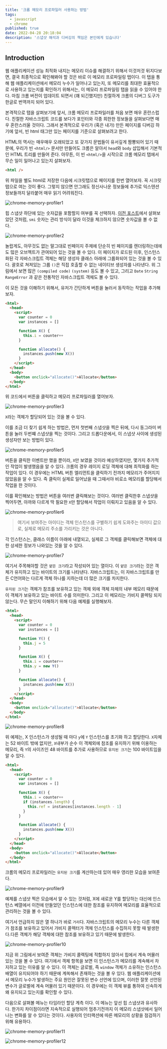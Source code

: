 ```yaml
---
title: '크롬 메모리 프로파일러 사용하는 방법'
tags:
  - javascript
  - chrome
published: true
date: 2022-04-28 20:18:04
description: '스냅샷 해석과 디버깅의 책임은 본인에게 있습니다'
---
```


## Introduction

웹 애플리케이션 성능 최적화 내지는 메모리 이슈를 해결하기 위해서 이것저것 뒤지다보면, 결국 최종적으로 확인해봐야 할 것은 바로 이 메모리 프로파일링 탭이다. 이 탭을 통해 웹 애플리케이션에서 메모리 누수가 일어나고 있는지, 또 메모리를 최대한 효율적으로 사용하고 있는지를 확인하기 위해서는, 이 메모리 프로파일링 탭을 읽을 수 있어야 한다. 마침 크롬 버전이 업데이트 되면서 (꽤 되긴했지만) 친절하게 크롬의 디버그 도구가 한글로 번역까지 되어 있다.

본격적으로 탭을 살펴보기에 앞서, 크롬 메모리 프로파일러를 처음 보면 매우 혼란스럽다. 친절한 자바스크립트 코드를 보다가 포인터와 각종 희한한 정보들을 살펴보다면 매우 혼란스러울 것이다. 그래서 본격적으로 우리가 (혹은 내가) 만든 페이지를 디버깅 하기에 앞서, 빈 html 태그만 있는 페이지를 기준으로 살펴보려고 한다.

HTML의 역사는 매우매우 오래되었고 또 갖가지 문법들이 유서깊게 짬뽕되어 있기 때문에, 우리가 빈 `<html/>` 문서만 만들어도 크롬은 알아서 `head`와 `body` 삽입해서 기본적인 HTML 트리를 만들어 준다. 아무튼, 이 빈 `<html/>`을 시작으로 크롬 메모리 탭에서 무슨 일이 일어나고 있는지 살펴보자.

```html
<html />
```

위 파일을 별도 html로 저장한 다음에 시크릿탭으로 페이지를 한번 열어보자. 꼭 시크릿탭으로 여는 것이 좋다. 그렇지 않으면 안그래도 정신사나운 정보들에 추가로 익스텐션 정보들까지 달라붙어 매우 읽기 어려워진다.

![chrome-memory-profiler1](./images/chrome-memory-profiler1.png)

힙 스냅샷 하단에 있는 숫자값을 포함할지 여부를 꼭 선택하자. [이전 포스트](/2022/04/how-javascript-variable-works-in-memory#숫자는-조금-복잡)에서 살펴보았던 것처럼, `smi` 숫자는 관리 방식이 달라 이것을 체크하지 않으면 숫자값을 볼 수 없다.

![chrome-memory-profiler2](./images/chrome-memory-profiler2.png)

놀랍게도, 아무것도 없는 말그대로 빈페이지 주제에 단순히 빈 페이지를 렌더링하는데에도 많은 오브젝트가 관여되어 있는 것을 볼 수 있다. 이 페이지가 로드된 이후, 인스턴스화된 각 자바스크립트 객체는 해당 생성자 클래스 아래에 그룹화되어 있는 것을 볼 수 있다. 괄호로 쳐져있는 그룹 `()`은 직접 호출할 수 없는 네이티브 생성자를 나타낸다. 위 그림에서 보면 많은 `(compiled code)` `(system)` 등도 볼 수 있고, 그리고 `Date` `String` `RangeError` 과 같은 전통적인 자바스크립트 객체도 볼 수 있다.

이 모든 것을 이해하기 위해서, 유저가 간단하게 버튼을 눌러서 동작하는 작업을 추가해보자.

```html
<html>
  <head>
    <script>
      var counter = 0
      var instances = []

      function X() {
        this.i = counter++
      }

      function allocate() {
        instances.push(new X())
      }
    </script>
  </head>
  <body>
    <button onclick="allocate()">Allocate</button>
  </body>
</html>
```

위 코드에서 버튼을 클릭하고 메모리 프로파일러를 열어보자.

![chrome-memory-profiler3](./images/chrome-memory-profiler3.png)

`X`라는 객체가 할당되어 있는 것을 볼 수 있다.

이를 조금 더 찾기 쉽게 하는 방법은, 먼저 첫번째 스냅샷을 찍은 뒤에, 다시 동그라미 버튼을 눌러 두번쨰 스냅샷을 찍는 것이다. 그리고 드롭다운에서, 이 스냅샷 사이에 생성된 생성자만 보는 방법이 있다.

![chrome-memory-profiler5](./images/chrome-memory-profiler5.png)

버튼을 클릭한 이벤트만 했을 뿐이라, `X`만 보였을 것이라 예상하였지만, 몇가지 추가적인 작업이 발생했음을 알 수 있다. 크롬의 경우 레이지 로딩 객체에 대해 최적화를 하는 작업이 있다. 이 경우에는 HTML 버튼 엘리먼트을 클릭하기 전까지 메모리가 주어지지 않았음을 알 수 있다. 즉 클릭이 실제로 일어났을 때 그때서야 비로소 메모리를 할당해서 작업을 한 것이다.

이를 확인해보는 방법은 버튼을 여러번 클릭해보는 것이다. 여러번 클릭한후 스냅샷을 찍어두면, 아까와 다르게 딱 필요한 `X`만 할당해서 작업이 이뤄지고 있음을 알 수 있다.

![chrome-memory-profiler6](./images/chrome-memory-profiler6.png)

> 여기서 보여주는 아이디는 객체 인스턴스를 구별하기 쉽게 도와주는 아이디 값으로, 실제로 메모리 주소를 가리키는 것은 아니다.

각 인스턴스는, 클래스 이름이 아래에 내열되고, 실제로 그 객체를 클릭해보면 객체에 대한 상세한 정보가 나와있는 것을 알 수 있다.

![chrome-memory-profiler7](./images/chrome-memory-profiler7.png)

여기서 주목해야할 것은 `얕은 크기`라고 작성되어 있는 열이다. 이 `얕은 크기`라는 것은 객체가 유지하고 있는 바이트의 크기를 나타낸다. 자바스크립트는, 이 자바스크립트를 만든 C언어와는 다르게 객체 하나를 지하는데 더 많은 크기를 차지한다.

`유지된 크기`는 객체가 참조를 보유하고 있는 객체 외에 객체 자체의 내부 메모리 때문에 이 객체가 보유하고 있는 바이트 수를 의미한다. 그리고 이 메모리는 가비지 콜렉팅 되지 않는다. 무슨 말인지 이해하기 위해 다음 예제를 실행해보자.

```html
<html>
  <head>
    <script>
      var counter = 0
      var instances = []

      function Y() {
        this.j = 5
      }

      function X() {
        this.i = counter++
        this.y = new Y()
      }

      function allocate() {
        instances.push(new X())
      }
    </script>
  </head>
  <body>
    <button onclick="allocate()">Allocate</button>
  </body>
</html>
```

![chrome-memory-profiler8](./images/chrome-memory-profiler8.png)

위 예제는, X 인스턴스가 생성될 때 마다 `y`에 `Y` 인스턴스를 초기화 하고 할당한다. `X`자체는 52 바이트 밖에 없지만, `X`내부가 순수 이 객체외에 참조를 유지하기 위해 이용하는 메모리, 즉 `Y`의 사이즈인 48 바이트를 추가로 사용하므로 `유지된 크기`는 100 바이트임을 알 수 있다.

```html
<html>
  <head>
    <script>
      var counter = 0
      var instances = []

      function X() {
        this.i = counter++
        if (instances.length) {
          this.ref = instances[instances.length - 1]
        }
      }

      function allocate() {
        instances.push(new X())
      }
    </script>
  </head>
  <body>
    <button onclick="allocate()">Allocate</button>
  </body>
</html>
```

크롬의 메모리 프로파일러는 `유지된 크기`를 계산하는데 있어 매우 영리한 모습을 보여준다.

![chrome-memory-profiler9](./images/chrome-memory-profiler9.png)

예제를 스냅샷 찍은 모습에서 알 수 있는 것처럼, X에 새로운 Y를 할당하는 대신에 인스턴스 베열에서 이전에 만들었던 인스턴스에 대한 참조를 유지하여 메모리를 효율적으로 관리하는 것을 볼 수 있다.

여기서 언급하지 않은 열 하나가 바로 `거리`다. 자바스크립트의 메모리 누수는 다른 객체가 참조를 보유하고 있어서 가비지 콜렉터가 객체 인스턴스를 수집하지 못할 때 발생한다.다른 객체가 해당 객체에 대한 참조를 보유하고 있기 때문에 발생한다.

![chrome-memory-profiler10](./images/chrome-memory-profiler10.png)

지금 위 그림에서 보여준 객체는 가비지 콜렉팅에 적합하지 않아서 힙에서 계속 머물러 있는 것을 볼 수 있다. 여기에서 객체 항목을 보면 이 인스턴스가 메모리를 계속해서 차지하고 있는 이유를 알 수 있다. 이 객체는 글로벌, 즉 `window` 객체가 소유하는 인스턴스 배열이 유지되어야 하기 때문에 계쏙해서 존재하는 것을 볼 우 있다. 웹 애플리케이션에서 메모리 누수가 발생하는 주요 원인은 잘못된 변수 선언에 있으며, 이러한 잘못 선언된 변수가 글로벌에 계속 머물러 있기 때문이다. 이 경우에는 이 객체 뷰를 통하여 신속하게 왜 유지되고 있는지를 확인할 수 있다.

다음으로 살펴볼 메뉴는 타임라인 할당 계측 이다. 이 메뉴는 앞선 힙 스냅샷과 유사하다. 한가지 차이점이라면 지속적으로 실행되어 멈추기전까지 이 메모리 스냅샷에서 일어나는 변화를 알 수 있다는 것이다. 사용자의 인터랙션에 따른 메모리의 상황을 점검하기 위해 유용하다.

![chrome-memory-profiler11](./images/chrome-memory-profiler11.png)

![chrome-memory-profiler12](./images/chrome-memory-profiler12.png)
